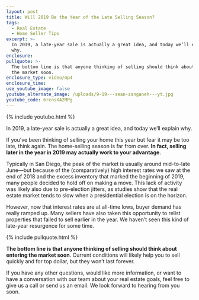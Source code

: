 ```yaml
---
layout: post
title: Will 2019 Be the Year of the Late Selling Season?
tags:
  - Real Estate
  - Home Seller Tips
excerpt: >-
  In 2019, a late-year sale is actually a great idea, and today we’ll explain
  why.
enclosure:
pullquote: >-
  The bottom line is that anyone thinking of selling should think about entering
  the market soon.
enclosure_type: video/mp4
enclosure_time:
use_youtube_image: false
youtube_alternate_image: /uploads/9-19---sean-zanganeh---yt.jpg
youtube_code: 6rcnsXA2MPg
---
```


{% include youtube.html %}

In 2019, a late-year sale is actually a great idea, and today we’ll explain why.

If you’ve been thinking of selling your home this year but fear it may be too late, think again. The home-selling season is far from over. **In fact, selling later in the year in 2019 may actually work to your advantage**.

Typically in San Diego, the peak of the market is usually around mid-to-late June—but because of the (comparatively) high interest rates we saw at the end of 2018 and the excess inventory that marked the beginning of 2019, many people decided to hold off on making a move. This lack of activity was likely also due to pre-election jitters, as studies show that the real estate market tends to slow when a presidential election is on the horizon.

However, now that interest rates are at all-time lows, buyer demand has really ramped up. Many sellers have also taken this opportunity to relist properties that failed to sell earlier in the year. We haven’t seen this kind of late-year resurgence for some time.

{% include pullquote.html %}

**The bottom line is that anyone thinking of selling should think about entering the market soon**. Current conditions will likely help you to sell quickly and for top dollar, but they won’t last forever.

If you have any other questions, would like more information, or want to have a conversation with our team about your real estate goals, feel free to give us a call or send us an email. We look forward to hearing from you soon.